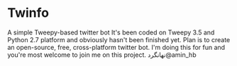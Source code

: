 # Twinfo
A simple Tweepy-based twitter bot
It's been coded on Tweepy 3.5 and Python 2.7 platform and obviously hasn't been finished yet. Plan is to create an open-source, free, cross-platform twitter bot. I'm doing this for fun and you're most welcome to join me on this project. 
نهانگرد@amin_hb
